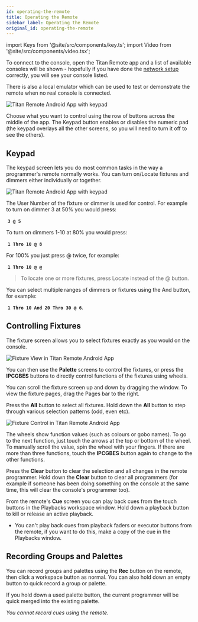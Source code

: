 ```yaml
---
id: operating-the-remote
title: Operating the Remote
sidebar_label: Operating the Remote
original_id: operating-the-remote
---
```


import Keys from '@site/src/components/key.ts';
import Video from '@site/src/components/video.tsx';

To connect to the console, open the Titan Remote app and a list of
available consoles will be shown - hopefully if you have done the
[network setup](setting-up-the-remote.md) correctly, you will see your console listed.

There is also a local emulator which can be used to test or demonstrate
the remote when no real console is connected.

![Titan Remote Android App with keypad](/docs/images/Titan-Remote-Android-App-Control-Selection.png)

Choose what you want to control using the row of buttons across the
middle of the app. The Keypad button enables or disables the numeric pad
(the keypad overlays all the other screens, so you will need to turn it
off to see the others).

Keypad
------

The keypad screen lets you do most common tasks in the way a
programmer\'s remote normally works. You can turn on/Locate fixtures and
dimmers either individually or together.

![Titan Remote Android App with keypad](/docs/images/Titan-Remote-Android-App-with-keypad.png)

The User Number of the fixture or dimmer is used for control. For
example to turn on dimmer 3 at 50% you would press:

&nbsp;<strong>`3 @ 5`</strong>

To turn on dimmers 1-10 at 80% you would press:

&nbsp;<strong>`1 Thro 10 @ 8`</strong>

For 100% you just press @ twice, for example:

&nbsp;<strong>`1 Thro 10 @ @`</strong>

> To locate one or more fixtures, press Locate instead of the @ button.

You can select multiple ranges of dimmers or fixtures using the And
button, for example:

&nbsp;<strong>`1 Thro 10 And 20 Thro 30 @ 6`</strong>.

Controlling Fixtures
--------------------

The fixture screen allows you to select fixtures exactly as you would on
the console.

![Fixture View in Titan Remote Android App](/docs/images/Fixture-View-in-Titan-Remote-Android-App.png)

You can then use the <strong>Palette</strong> screens to control the fixtures, or press
the <strong>IPCGBES</strong> buttons to directly control functions of the fixtures using
wheels.

You can scroll the fixture screen up and down by dragging the window. To
view the fixture pages, drag the Pages bar to the right.

Press the <strong>All</strong> button to select all fixtures. Hold down the <strong>All</strong> button to
step through various selection patterns (odd, even etc).

![Fixture Control in Titan Remote Android App](/docs/images/Fixture-Control-in-Titan-Remote-Android-App.png)

The wheels show function values (such as colours or gobo names). To go
to the next function, just touch the arrows at the top or bottom of the
wheel. To manually scroll the value, spin the wheel with your fingers.
If there are more than three functions, touch the <strong>IPCGBES</strong> button again
to change to the other functions.

Press the <strong>Clear</strong> button to clear the selection and all changes in the
remote programmer. Hold down the <strong>Clear</strong> button to clear all programmers
(for example if someone has been doing something on the console at the
same time, this will clear the console's programmer too).

From the remote's <strong>Cue</strong> screen you can play back cues from the touch buttons 
in the Playbacks workspace window. Hold down a playback button to kill or release 
an active playback.

- You can't play back cues from playback faders or executor buttons from the remote,
	if you want to do this, make a copy of the cue in the Playbacks window.



Recording Groups and Palettes
-----------------------------

You can record groups and palettes using the <strong>Rec</strong> button on the remote,
then click a workspace button as normal. You can also hold down an empty
button to quick record a group or palette.

If you hold down a used palette button, the current programmer will be
quick merged into the existing palette.

*You cannot record cues using the remote.*